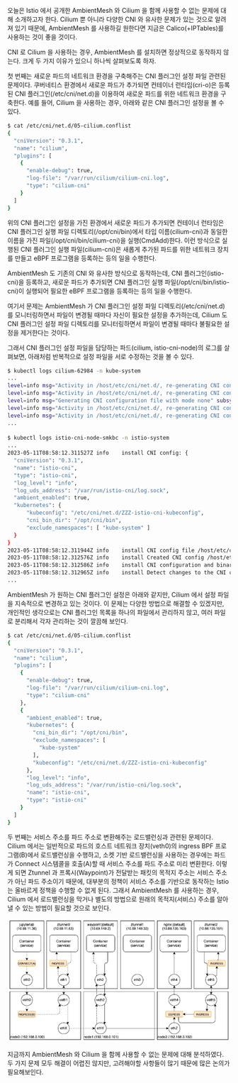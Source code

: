 오늘은 Istio 에서 공개한 AmbientMesh 와 Cilium 을 함께 사용할 수 없는 문제에 대해 소개하고자 한다. Cilium 뿐 아니라 다양한 CNI 와 유사한 문제가 있는 것으로 알려져 있기 때문에, AmbientMesh 를 사용하길 원한다면 지금은 Calico(+IPTables)를 사용하는 것이 좋을 것이다.

CNI 로 Cilium 을 사용하는 경우, AmbientMesh 를 설치하면 정상적으로 동작하지 않는다. 크게 두 가지 이유가 있으니 하나씩 살펴보도록 하자.

첫 번째는 새로운 파드의 네트워크 환경을 구축해주는 CNI 플러그인 설정 파일 관련된 문제이다. 쿠버네티스 환경에서 새로운 파드가 추가되면 컨테이너 런타임(cri-o)은 등록된 CNI 플러그인(/etc/cni/net.d)을 이용하여 새로운 파드를 위한 네트워크 환경을 구축한다. 예를 들어, Cilium 을 사용하는 경우, 아래와 같은 CNI 플러그인 설정을 볼 수 있다.

```bash
$ cat /etc/cni/net.d/05-cilium.conflist
{
  "cniVersion": "0.3.1",
  "name": "cilium",
  "plugins": [
    {
      "enable-debug": true,
      "log-file": "/var/run/cilium/cilium-cni.log",
      "type": "cilium-cni"
    }
  ]
}
```

위의 CNI 플러그인 설정을 가진 환경에서 새로운 파드가 추가되면 컨테이너 런타임은 CNI 플러그인 실행 파일 디렉토리(/opt/cni/bin)에서 타입 이름(cilium-cni)과 동일한 이름을 가진 파일(/opt/cni/bin/cilium-cni)을 실행(CmdAdd)한다. 이런 방식으로 실행된 CNI 플러그인 실행 파일(cilium-cni)은 새롭게 추가된 파드를 위한 네트워크 장치를 만들고 eBPF 프로그램을 등록하는 등의 일을 수행한다.

AmbientMesh 도 기존의 CNI 와 유사한 방식으로 동작하는데, CNI 플러그인(istio-cni)을 등록하고, 새로운 파드가 추가되면 CNI 플러그인 실행 파일(/opt/cni/bin/istio-cni)이 실행되어 필요한 eBPF 프로그램을 등록하는 등의 일을 수행한다.

여기서 문제는 AmbientMesh 가 CNI 플러그인 설정 파일 디렉토리(/etc/cni/net.d)를 모니터링하면서 파일이 변경될 때마다 자신이 필요한 설정을 추가하는데, Cilium 도 CNI 플러그인 설정 파일 디렉토리를 모니터링하면서 파일이 변경될 때마다 불필요한 설정을 제거한다는 것이다.

그래서 CNI 플러그인 설정 파일을 담당하는 파드(cilium, istio-cni-node)의 로그를 살펴보면, 아래처럼 반복적으로 설정 파일을 서로 수정하는 것을 볼 수 있다.

```bash
$ kubectl logs cilium-62984 -n kube-system
...
level=info msg="Activity in /host/etc/cni/net.d/, re-generating CNI configuration" subsys=cni-config
level=info msg="Activity in /host/etc/cni/net.d/, re-generating CNI configuration" subsys=cni-config
level=info msg="Generating CNI configuration file with mode none" subsys=cni-config
level=info msg="Activity in /host/etc/cni/net.d/, re-generating CNI configuration" subsys=cni-config
level=info msg="Activity in /host/etc/cni/net.d/, re-generating CNI configuration" subsys=cni-config
...

$ kubectl logs istio-cni-node-smkbc -n istio-system
...
2023-05-11T08:58:12.311527Z	info	install	CNI config: {
  "cniVersion": "0.3.1",
  "name": "istio-cni",
  "type": "istio-cni",
  "log_level": "info",
  "log_uds_address": "/var/run/istio-cni/log.sock",
  "ambient_enabled": true,
  "kubernetes": {
      "kubeconfig": "/etc/cni/net.d/ZZZ-istio-cni-kubeconfig",
      "cni_bin_dir": "/opt/cni/bin",
      "exclude_namespaces": [ "kube-system" ]
  }
}
2023-05-11T08:58:12.311944Z	info	install	CNI config file /host/etc/cni/net.d/05-cilium.conflist exists. Proceeding.
2023-05-11T08:58:12.312576Z	info	install	Created CNI config /host/etc/cni/net.d/05-cilium.conflist
2023-05-11T08:58:12.312586Z	info	install	CNI configuration and binaries reinstalled.
2023-05-11T08:58:12.312965Z	info	install	Detect changes to the CNI configuration and binaries, attempt reinstalling...
...
```

AmbientMesh 가 원하는 CNI 플러그인 설정은 아래와 같지만, Cilium 에서 설정 파일을 지속적으로 변경하고 있는 것이다. 이 문제는 다양한 방법으로 해결할 수 있겠지만, 개인적인 생각으로는 CNI 플러그인 목록을 하나의 파일에서 관리하지 않고, 여러 파일로 분리해서 각자 관리하는 것이 깔끔해 보인다.

```bash
$ cat /etc/cni/net.d/05-cilium.conflist
{
  "cniVersion": "0.3.1",
  "name": "cilium",
  "plugins": [
    {
      "enable-debug": true,
      "log-file": "/var/run/cilium/cilium-cni.log",
      "type": "cilium-cni"
    },
    {
      "ambient_enabled": true,
      "kubernetes": {
        "cni_bin_dir": "/opt/cni/bin",
        "exclude_namespaces": [
          "kube-system"
        ],
        "kubeconfig": "/etc/cni/net.d/ZZZ-istio-cni-kubeconfig"
      },
      "log_level": "info",
      "log_uds_address": "/var/run/istio-cni/log.sock",
      "name": "istio-cni",
      "type": "istio-cni"
    }
  ]
}
```

두 번째는 서비스 주소를 파드 주소로 변환해주는 로드밸런싱과 관련된 문제이다. Cilium 에서는 일반적으로 파드의 호스트 네트워크 장치(veth0)의 ingress BPF 프로그램(B)에서 로드밸런싱을 수행하고, 소켓 기반 로드밸런싱을 사용하는 경우에는 파드가 Connect 시스템콜을 호출(A)할 때 서비스 주소를 파드 주소로 미리 변환한다. 이렇게 되면 Ztunnel 과 프록시(Waypoint)가 전달받는 패킷의 목적지 주소는 서비스 주소가 아닌 파드 주소이기 때문에, 대부분의 정책이 서비스 주소를 기반으로 동작하는 Istio 는 올바르게 정책을 수행할 수 없게 된다. 그래서 AmbientMesh 를 사용하는 경우, Cilium 에서 로드밸런싱을 막거나 별도의 방법으로 원래의 목적지(서비스) 주소를 알아낼 수 있는 방법이 필요할 것으로 보인다.

![istio.ambientmesh.cilium](./istio-ambientmesh-cilium.png)

지금까지 AmbientMesh 와 Cilium 을 함께 사용할 수 없는 문제에 대해 분석하였다. 두 가지 문제 모두 해결이 어렵진 않지만, 고려해야할 사항들이 많기 때문에 많은 논의가 필요해보인다.
